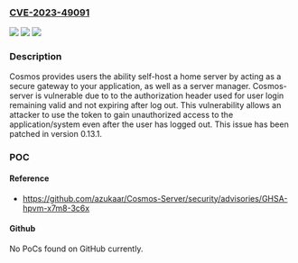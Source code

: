 ### [CVE-2023-49091](https://cve.mitre.org/cgi-bin/cvename.cgi?name=CVE-2023-49091)
![](https://img.shields.io/static/v1?label=Product&message=Cosmos-Server&color=blue)
![](https://img.shields.io/static/v1?label=Version&message=%3C%200.13.1%20&color=brightgreen)
![](https://img.shields.io/static/v1?label=Vulnerability&message=CWE-613%3A%20Insufficient%20Session%20Expiration&color=brightgreen)

### Description

Cosmos provides users the ability self-host a home server by acting as a secure gateway to your application, as well as a server manager. Cosmos-server is vulnerable due to to the authorization header used for user login remaining valid and not expiring after log out. This vulnerability allows an attacker to use the token to gain unauthorized access to the application/system even after the user has logged out. This issue has been patched in version 0.13.1.

### POC

#### Reference
- https://github.com/azukaar/Cosmos-Server/security/advisories/GHSA-hpvm-x7m8-3c6x

#### Github
No PoCs found on GitHub currently.

